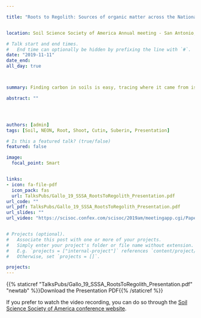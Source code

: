 ```yaml
---

title: "Roots to Regolith: Sources of organic matter across the National Ecological Observatory Network (NEON) soil plots"" 


location: Soil Science Society of America Annual meeting - San Antonio, TX

# Talk start and end times.
#   End time can optionally be hidden by prefixing the line with `#`.
date: "2019-11-11"
date_end: 
all_day: true



summary: Finding carbon in soils is easy, tracing where it came from is hard and tracing that carbon *down* the soil profile is even harder. Here I presented some of my dissertation work where we examine plant derived carbon compounds across the NEON sites, and down soil profiles often reaching 1-meter or more in depth.

abstract: ""




authors: [admin]
tags: [Soil, NEON, Root, Shoot, Cutin, Suberin, Presentation]

# Is this a featured talk? (true/false)
featured: false

image: 
  focal_point: Smart


links:
- icon: fa-file-pdf
  icon_pack: fas
  url: TalksPubs/Gallo_19_SSSA_RootsToRegolith_Presentation.pdf
url_code: ""
url_pdf: TalksPubs/Gallo_19_SSSA_RootsToRegolith_Presentation.pdf
url_slides: ""
url_video: "https://scisoc.confex.com/scisoc/2019am/meetingapp.cgi/Paper/122599"


# Projects (optional).
#   Associate this post with one or more of your projects.
#   Simply enter your project's folder or file name without extension.
#   E.g. `projects = ["internal-project"]` references `content/project/deep-learning/index.md`.
#   Otherwise, set `projects = []`.

projects:
---
```

{{% staticref "TalksPubs/Gallo_19_SSSA_RootsToRegolith_Presentation.pdf" "newtab" %}}Download the Presentation PDF{{% /staticref %}}

If you prefer to watch the video recording, you can do so through the [Soil Science Society of America conference website](https://scisoc.confex.com/scisoc/2019am/meetingapp.cgi/Paper/122599).

